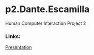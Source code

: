 # p2.Dante.Escamilla
Human Computer Interaction Project 2

### Links:

[Presentation](https://danteesca.github.io/p2.Dante.Escamilla/)

